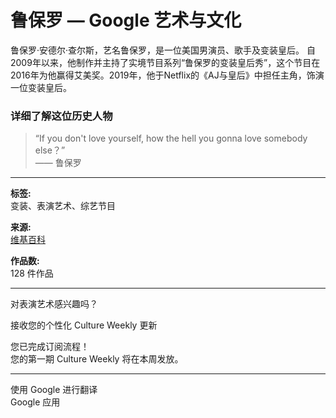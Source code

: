 # 鲁保罗 — Google 艺术与文化

鲁保罗‧安德尔‧查尔斯，艺名鲁保罗，是一位美国男演员、歌手及变装皇后。 自2009年以来，他制作并主持了实境节目系列“鲁保罗的变装皇后秀”，这个节目在2016年为他赢得艾美奖。2019年，他于Netflix的《AJ与皇后》中担任主角，饰演一位变装皇后。

### 详细了解这位历史人物

> “If you don't love yourself, how the hell you gonna love somebody else？”  
> —— 鲁保罗

--- 

**标签:**  
变装、表演艺术、综艺节目  

**来源:**  
[维基百科](https://zh.wikipedia.org/zh-cn/%E9%B2%81%E4%BF%9D%E7%BD%97)

**作品数:**  
128 件作品  

--- 

对表演艺术感兴趣吗？

接收您的个性化 Culture Weekly 更新

您已完成订阅流程！  
您的第一期 Culture Weekly 将在本周发放。  

--- 

使用 Google 进行翻译  
Google 应用